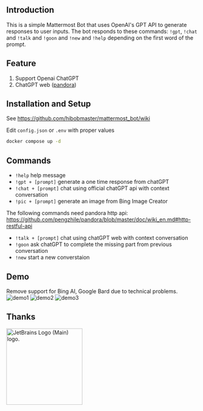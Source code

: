 ## Introduction

This is a simple Mattermost Bot that uses OpenAI's GPT API to generate responses to user inputs. The bot responds to these commands: `!gpt`, `!chat` and `!talk` and `!goon` and `!new` and  `!help` depending on the first word of the prompt.

## Feature

1. Support Openai ChatGPT
3. ChatGPT web ([pandora](https://github.com/pengzhile/pandora))
## Installation and Setup

See https://github.com/hibobmaster/mattermost_bot/wiki

Edit `config.json` or `.env` with proper values

```sh
docker compose up -d
```

## Commands

- `!help` help message
- `!gpt + [prompt]` generate a one time response from chatGPT
- `!chat + [prompt]` chat using official chatGPT api with context conversation
- `!pic + [prompt]` generate an image from Bing Image Creator

The following commands need pandora http api: https://github.com/pengzhile/pandora/blob/master/doc/wiki_en.md#http-restful-api
- `!talk + [prompt]` chat using chatGPT web with context conversation
- `!goon` ask chatGPT to complete the missing part from previous conversation
- `!new` start a new converstaion 

## Demo
Remove support for Bing AI, Google Bard due to technical problems.
![demo1](https://i.imgur.com/XRAQB4B.jpg)
![demo2](https://i.imgur.com/if72kyH.jpg)
![demo3](https://i.imgur.com/GHczfkv.jpg)

## Thanks
<a href="https://jb.gg/OpenSourceSupport" target="_blank">
<img src="https://resources.jetbrains.com/storage/products/company/brand/logos/jb_beam.png" alt="JetBrains Logo (Main) logo." width="200" height="200">
</a>
